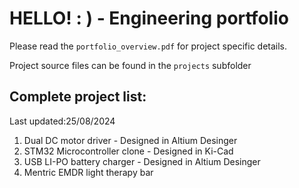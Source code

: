 # HELLO! : ) - Engineering portfolio 
Please read the `portfolio_overview.pdf` for project specific details.

Project source files can be found in the `projects` subfolder

## Complete project list:
Last updated:25/08/2024

1. Dual DC motor driver - Designed in Altium Desinger 
2. STM32 Microcontroller clone - Designed in Ki-Cad
3. USB LI-PO battery charger - Designed in Altium Desinger
4. Mentric EMDR light therapy bar

